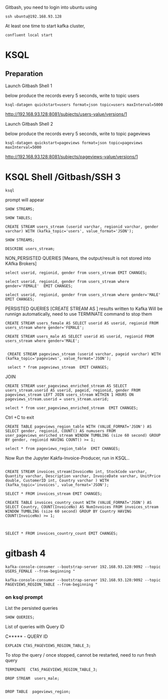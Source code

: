 Gitbash, you need to login into ubuntu using 

```
ssh ubuntu@192.168.93.128
```

At least one time to start kafka cluster,

```
confluent local start
```

# KSQL 

## Preparation

Launch Gitbash Shell 1

below produce the records every 5 seconds, write to topic users

```
ksql-datagen quickstart=users format=json topic=users maxInterval=5000
```

http://192.168.93.128:8081/subjects/users-value/versions/1

Launch Gitbash Shell 2

below produce the records every 5 seconds, write to topic pageviews

```
ksql-datagen quickstart=pageviews format=json topic=pageviews maxInterval=5000
```

http://192.168.93.128:8081/subjects/pageviews-value/versions/1

# KSQL Shell /Gitbash/SSH 3
```
ksql 
```
prompt will appear

```
SHOW STREAMS;

SHOW TABLES;

CREATE STREAM users_stream (userid varchar, regionid varchar, gender varchar) WITH (kafka_topic='users', value_format='JSON');

SHOW STREAMS;

DESCRIBE users_stream;
```

NON_PERSISTED QUERIES [Means, the output/result is not stored into KAfka Brokers]

```
select userid, regionid, gender from users_stream EMIT CHANGES;

select userid, regionid, gender from users_stream where gender='FEMALE'  EMIT CHANGES;

select userid, regionid, gender from users_stream where gender='MALE'  EMIT CHANGES;
```
PERSISTED QUERIES [CREATE STREAM AS ] results written to Kafka
Will be runnign automatically, need to use TERMINATE command to stop them

```
CREATE STREAM users_female AS SELECT userid AS userid, regionid FROM users_stream where gender='FEMALE';

CREATE STREAM users_male AS SELECT userid AS userid, regionid FROM users_stream where gender='MALE';


 CREATE STREAM pageviews_stream (userid varchar, pageid varchar) WITH (kafka_topic='pageviews', value_format='JSON');
 
 select * from pageviews_stream  EMIT CHANGES;

```
JOIN

```
CREATE STREAM user_pageviews_enriched_stream AS SELECT users_stream.userid AS userid, pageid, regionid, gender FROM pageviews_stream LEFT JOIN users_stream WITHIN 1 HOURS ON pageviews_stream.userid = users_stream.userid;

select * from user_pageviews_enriched_stream  EMIT CHANGES;
```

Ctrl +C to exit
```
CREATE TABLE pageviews_region_table WITH (VALUE_FORMAT='JSON') AS SELECT gender, regionid, COUNT() AS numusers FROM user_pageviews_enriched_stream WINDOW TUMBLING (size 60 second) GROUP BY gender, regionid HAVING COUNT() >= 1;

select * from pageviews_region_table  EMIT CHANGES;

```


Now Run the Jupyter Kakfa-Invoice-Producer,
run in KSQL..

```

CREATE STREAM invoices_stream(InvoiceNo int, StockCode varchar, Quantity varchar, Description varchar, InvoiceDate varchar, UnitPrice double, CustomerID int, Country varchar ) WITH (kafka_topic='invoices', value_format='JSON');

SELECT * FROM invoices_stream EMIT CHANGES;

CREATE TABLE invoices_country_count WITH (VALUE_FORMAT='JSON') AS SELECT Country, COUNT(InvoiceNo) AS NumInvoices FROM invoices_stream WINDOW TUMBLING (size 60 second) GROUP BY Country HAVING COUNT(InvoiceNo) >= 1; 



SELECT * FROM invoices_country_count EMIT CHANGES;
```


# gitbash 4

```
kafka-console-consumer --bootstrap-server 192.168.93.128:9092 --topic USERS_FEMALE --from-beginning "

kafka-console-consumer --bootstrap-server 192.168.93.128:9092 --topic PAGEVIEWS_REGION_TABLE --from-beginning "
```

### on ksql prompt 

List the persisted queries
```
SHOW QUERIES;
```
List of queries with Query ID



C***** - QUERY ID

```
EXPLAIN CTAS_PAGEVIEWS_REGION_TABLE_3; 

```

To stop the query / once stopped, cannot be restarted, need to run fresh query
```
TERMINATE  CTAS_PAGEVIEWS_REGION_TABLE_3;

DROP STREAM  users_male; 


DROP TABLE  pageviews_region;
```
